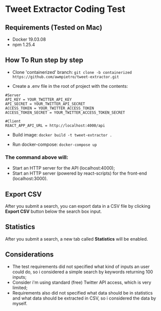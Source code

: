 # Tweet Extractor Coding Test

## Requirements (Tested on Mac)

- Docker 19.03.08
- npm 1.25.4

## How To Run step by step

- Clone 'containerized' branch:
`git clone -b containerized https://github.com/awmpietro/tweet-extractor.git`

- Create a .env file in the root of project with the contents:
```
#Server
API_KEY = YOUR_TWITTER_API_KEY
API_SECRET = YOUR_TWITTER_API_SECRET
ACCESS_TOKEN = YOUR_TWITTER_ACCESS_TOKEN
ACCESS_TOKEN_SECRET = YOUR_TWITTER_ACCESS_TOKEN_SECRET

#Client
REACT_APP_API_URL = http://localhost:4000/api
```

- Build image:
`docker build -t tweet-extractor .`

- Run docker-compose:
`docker-compose up`

###  The command above will:
- Start an HTTP server for the API (localhost:4000);
- Start an HTTP server (powered by react-scripts) for the front-end (localhost:3000).

## Export CSV

After you submit a search, you can export data in a CSV file by clicking **Export CSV** button below the search box input.

## Statistics

After you submit a search, a new tab called **Statistics** will be enabled.

## Considerations

- The test requirements did not specified what kind of inputs an user could do, so i considered a simple search by keywords returning 100 inputs;
- Consider i'm using standard (free) Twitter API access, which is very limited;
- Requirements also did not specified what data should be in statistics and what data should be extracted in CSV, so i considered the data by myself.
